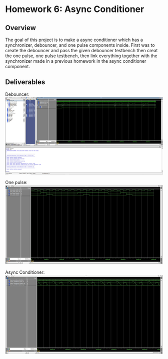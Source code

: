 # Homework 6: Async Conditioner

## Overview
The goal of this project is to make a async conditioner which has a synchronizer, debouncer, and one pulse components inside. 
First was to create the debouncer and pass the given debouncer testbench then creat the one pulse, one pulse testbench, then link everything together with the synchronizer made in a previous homework in the async conditioner component.

## Deliverables
Debouncer:
![debouncer waveform and passed tests](assets/debouncer_waveform.jpg)

One pulse:
![One pulse waveform](assets/one_pulse_waveform.jpg)

Async Conditioner:
![Async conditioner waveform](assets/async_conditioner_waveform.jpg)

